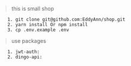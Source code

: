 >this is small shop 

```
    1. git clone git@github.com:EddyAnn/shop.git
    2. yarn install Or npm install
    3. cp .env.example .env

```


> use packages
```
    1. jwt-auth:
    2. dingo-api:
```